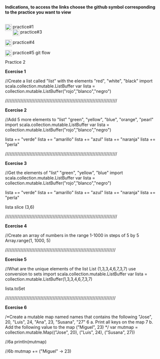 **Indications, to access the links choose the github symbol corresponding to the practice you want to view**

<br>
<a>
  practice#1
  <a href="https://github.com/pakito97/Big-Data-UNIDAD-1/blob/Development/practice%231.md">
  <img align="left" alt=" Github" width="22px" src="https://cdn.jsdelivr.net/npm/simple-icons@v3/icons/github.svg" />
</a>
</br>
<a>
  practice#3
  <a href="https://github.com/pakito97/Big-Data-UNIDAD-1/blob/Development/practice%233.md">
  <img align="left" alt=" Github" width="22px" src="https://cdn.jsdelivr.net/npm/simple-icons@v3/icons/github.svg" />
</a>
</br>
<br>
<a>
  practice#4
  <a href="https://github.com/pakito97/Big-Data-UNIDAD-1/blob/Development/practice%234.md">
  <img align="left" alt=" Github" width="22px" src="https://cdn.jsdelivr.net/npm/simple-icons@v3/icons/github.svg" />
</a>
  </br>
  <br>
<a>
  practice#5 git flow
  <a href="https://github.com/pakito97/Big-Data-UNIDAD-1/blob/Development/practica%20git%20flow.md">
  <img align="left" alt=" Github" width="22px" src="https://cdn.jsdelivr.net/npm/simple-icons@v3/icons/github.svg" />
</a>
  </br>


Practice 2

**Ecercise 1**

//Create a list called "list" with the elements "red", "white", "black"
import scala.collection.mutable.ListBuffer
var lista = collection.mutable.ListBuffer("rojo","blanco","negro")

/////////////////////////////////////////////////////////////////////////

**Ecercise 2**

//Add 5 more elements to "list" "green", "yellow", "blue", "orange", "pearl"
import scala.collection.mutable.ListBuffer
var lista = collection.mutable.ListBuffer("rojo","blanco","negro")

lista += "verde"
lista += "amarillo"
lista += "azul"
lista += "naranja"
lista += "perla"

/////////////////////////////////////////////////////////////////////////

**Ecercise 3**

//Get the elements of "list" "green", "yellow", "blue"
import scala.collection.mutable.ListBuffer
var lista = collection.mutable.ListBuffer("rojo","blanco","negro")

lista += "verde"
lista += "amarillo"
lista += "azul"
lista += "naranja"
lista += "perla"

lista slice (3,6)

/////////////////////////////////////////////////////////////////////////

**Ecercise 4**

//Create an array of numbers in the range 1-1000 in steps of 5 by 5
Array.range(1, 1000, 5)

////////////////////////////////////////////////////////////////////////

**Ecercise 5**

//What are the unique elements of the list List (1,3,3,4,6,7,3,7) use conversion to sets
import scala.collection.mutable.ListBuffer
var lista = collection.mutable.ListBuffer(1,3,3,4,6,7,3,7)

lista.toSet

////////////////////////////////////////////////////////////////////////

**Ecercise 6**

/*Create a mutable map named names that contains the following "Jose", 20, "Luis", 24, "Ana", 23, "Susana", "27"
6 a. Print all keys on the map 7 b. Add the following value to the map ("Miguel", 23) */
var mutmap = collection.mutable.Map(("Jose", 20), ("Luis", 24), ("Susana", 27))

//6a
println(mutmap)

//6b
mutmap += ("Miguel" -> 23)

